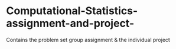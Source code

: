 # Computational-Statistics-assignment-and-project-
Contains the problem set group assignment &amp; the individual project
